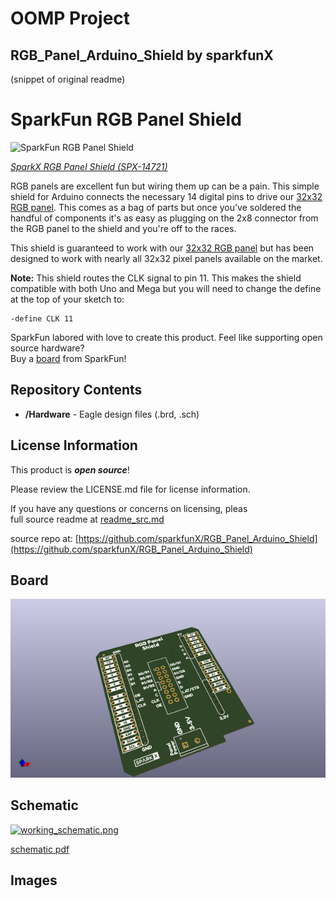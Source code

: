 # OOMP Project  
## RGB_Panel_Arduino_Shield  by sparkfunX  
  
(snippet of original readme)  
  
SparkFun RGB Panel Shield  
========================================  
  
![SparkFun RGB Panel Shield](https://cdn.sparkfun.com//assets/parts/1/2/9/4/4/SparkFun_RGB_Shield_1.jpg)  
  
[*SparkX RGB Panel Shield (SPX-14721)*](https://www.sparkfun.com/products/14721)  
  
RGB panels are excellent fun but wiring them up can be a pain. This simple shield for Arduino connects the necessary 14 digital pins to drive our [32x32 RGB panel](https://www.sparkfun.com/products/14646). This comes as a bag of parts but once you've soldered the handful of components it's as easy as plugging on the 2x8 connector from the RGB panel to the shield and you're off to the races.  
  
This shield is guaranteed to work with our [32x32 RGB panel](https://www.sparkfun.com/products/14646) but has been designed to work with nearly all 32x32 pixel panels available on the market.   
  
**Note:** This shield routes the CLK signal to pin 11. This makes the shield compatible with both Uno and Mega but you will need to change the define at the top of your sketch to:  
  
    -define CLK 11  
  
SparkFun labored with love to create this product. Feel like supporting open source hardware?   
Buy a [board](https://www.sparkfun.com/products/14721) from SparkFun!  
  
Repository Contents  
-------------------  
  
* **/Hardware** - Eagle design files (.brd, .sch)  
  
License Information  
-------------------  
  
This product is _**open source**_!   
  
Please review the LICENSE.md file for license information.   
  
If you have any questions or concerns on licensing, pleas  
  full source readme at [readme_src.md](readme_src.md)  
  
source repo at: [https://github.com/sparkfunX/RGB_Panel_Arduino_Shield](https://github.com/sparkfunX/RGB_Panel_Arduino_Shield)  
## Board  
  
[![working_3d.png](working_3d_600.png)](working_3d.png)  
## Schematic  
  
[![working_schematic.png](working_schematic_600.png)](working_schematic.png)  
  
[schematic pdf](working_schematic.pdf)  
## Images  
